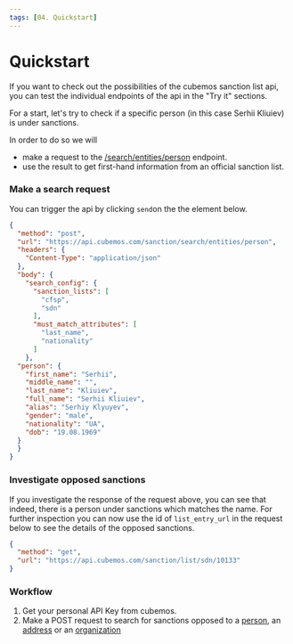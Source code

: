 ```yaml
---
tags: [04. Quickstart]
---
```


# Quickstart

If you want to check out the possibilities of the cubemos sanction list api, you can test the individual endpoints of the api in the "Try it" sections. 

For a start, let's try to check if a specific person (in this case Serhii Kliuiev) is under sanctions. 

In order to do so we will

- make a request to the [/search/entities/person](../swagger/sanctions_list.v1.yaml/paths/~1search~1location~1address/post) endpoint.
- use the result to get first-hand information from an official sanction list.

### Make a search request

You can trigger the api by clicking `send`on the the element below.

```json http
{
  "method": "post",
  "url": "https://api.cubemos.com/sanction/search/entities/person",
  "headers": {
    "Content-Type": "application/json"
  },
  "body": {
    "search_config": {
      "sanction_lists": [
        "cfsp",
        "sdn"
      ],
      "must_match_attributes": [
        "last_name",
        "nationality"
      ]
    },
  "person": {
    "first_name": "Serhii",
    "middle_name": "",
    "last_name": "Kliuiev",
    "full_name": "Serhii Kliuiev",
    "alias": "Serhiy Klyuyev",
    "gender": "male",
    "nationality": "UA",
    "dob": "19.08.1969"
  }
  }
}
```

### Investigate opposed sanctions

If you investigate the response of the request above, you can see that indeed, there is a person under sanctions which matches the name. For further inspection you can now use the id of `list_entry_url` in the request below to see the details of the opposed sanctions.

```json http
{
  "method": "get",
  "url": "https://api.cubemos.com/sanction/list/sdn/10133"
}
```

### Workflow

1. Get your personal API Key from cubemos. 
2. Make a POST request to search for sanctions opposed to a [person](../swagger/sanctions_list.v1.yaml/paths/~1search~1entities~1person/post), an [address](../swagger/sanctions_list.v1.yaml/paths/~1search~1location~1address/post) or an [organization](../swagger/sanctions_list.v1.yaml/paths/~1search~1entities~1organization/post)
